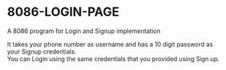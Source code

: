 # 8086-LOGIN-PAGE
A 8086 program for Login and Signup implementation

It takes your phone number as username and has a 10 digit password as your Signup credentials.  
You can Login using the same credentials that you provided using Sign up.  

